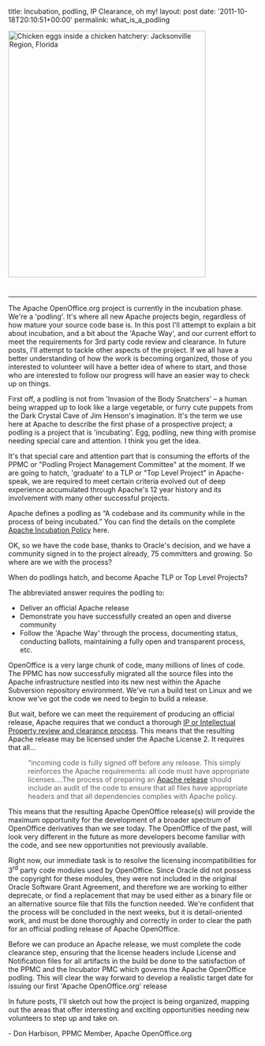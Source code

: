 title: Incubation, podling, IP Clearance, oh my!
layout: post
date: '2011-10-18T20:10:51+00:00'
permalink: what_is_a_podling

<a href="https://www.flickr.com/photos/floridamemory/3310996545/" title="Chicken eggs inside a chicken hatchery: Jacksonville Region, Florida by State Library and Archives of Florida, on Flickr"><img src="https://farm4.static.flickr.com/3588/3310996545_44ea9f96fb.jpg" width="400" height="500" alt="Chicken eggs inside a chicken hatchery: Jacksonville Region, Florida" /></a> 
  <h1><font face="arial, helvetica, sans-serif"></font></h1><hr /> 
  <p>The Apache OpenOffice.org project is currently in the incubation phase. We're a 'podling'. It's where all new Apache projects begin, regardless of
how mature your source code base is. In this post I'll attempt to explain a bit about incubation, and a bit about the 'Apache Way', and our current effort to meet the requirements for 3rd party code review and clearance. In future posts, I'll attempt to tackle other aspects of the project. If we all have a better understanding of how the work is becoming organized, those of you interested to volunteer will have a better idea of where to start, and those who are interested to follow our progress will have an easier way to check up on things.&nbsp;</p> 
  <p>First off, a podling is not from
'Invasion of the Body Snatchers' – a human being wrapped up to look
like a large vegetable, or furry cute puppets from the Dark Crystal
Cave of Jim Henson's imagination. It's the term we use here at
Apache to describe the first phase of a prospective project; a podling is a
project that is 'incubating'. Egg,
podling, new thing with promise needing special care and attention. I
think you get the idea.</p> 
  <p>It's that special care and attention
part that is consuming the efforts of the PPMC or &quot;Podling Project
Management Committee&quot; at the moment. If we are going to hatch, 'graduate' to a TLP or &quot;Top Level Project&quot; in Apache-speak, we are required to meet certain criteria evolved out of deep experience accumulated through Apache's 12 year history and its involvement with many other successful projects.</p> 
  <p>Apache defines a podling as “A
codebase and its community while in the process of being incubated.”
You can find the details on the complete <a href="http://incubator.apache.org/incubation/Incubation_Policy.html" title="Apache Incubation Policy">Apache Incubation Policy</a> here.</p> 
  <p>OK, so we have the code base, thanks to
Oracle's decision, and we have a community signed in to the project
already, 75 committers and growing. So where are we with the  process?</p> 
  <p>When do podlings hatch, and become
Apache TLP or Top Level Projects?</p> 
  <p>The abbreviated answer requires the
podling to:</p> 
  <p> </p> 
  <ul> 
    <li>Deliver an official Apache release</li> 
    <li>Demonstrate you have successfully
	created an open and diverse community</li> 
    <li>Follow the 'Apache Way' through
	the process, documenting status, conducting ballots, maintaining a
	fully open and transparent process, etc.</li> 
  </ul> 
  <p> </p> 
  <p> </p> 
  <p>OpenOffice is a very large chunk of
code, many millions of lines of code. The PPMC has now successfully
migrated all the source files into the Apache infrastructure nestled
into its new nest within the Apache Subversion repository
environment. We've run a build test on Linux and we know we've got
the code we need to begin to build a release. 
</p> 
  <p> </p> 
  <p>But wait, before we can meet the requirement of producing an official release, Apache requires that we conduct a thorough&nbsp;<a href="http://incubator.apache.org/ip-clearance/index.html" title="IP or Intellectual Property review and clearance process.">IP or Intellectual Property review and clearance process</a>. This means that the resulting Apache
release may be licensed under the Apache License 2. It requires
that all...</p> 
  <blockquote style="margin-top: 0px; margin-right: 0px; margin-bottom: 0px; margin-left: 40px; border-top-style: none; border-right-style: none; border-bottom-style: none; border-left-style: none; padding-top: 0px; padding-right: 0px; padding-bottom: 0px; padding-left: 0px; " class="webkit-indent-blockquote"> 
    <p>“incoming code
is fully signed off before any release. This simply reinforces the
Apache requirements: all code must have appropriate licenses....The
process of preparing an <a href="http://incubator.apache.org/guides/releasemanagement.html#rules" title="Apache release">Apache release</a> should include an audit of the code to
ensure that all files have appropriate headers and that all
dependencies complies with Apache policy.</p> 
  </blockquote> 
  <p>This means that the resulting Apache
OpenOffice release(s) will provide the maximum opportunity for the
development of a broader spectrum of OpenOffice derivatives than we
see today. The OpenOffice of the past, will look very different in
the future as more developers become familiar with the code, and see
new opportunities not previously available.&nbsp;<span style="font-family: arial, verdana, 'Bitstream Vera Sans', helvetica, sans-serif; font-size: 16px; font-weight: bold; "> </span></p> 
  <p>Right now, our
immediate task is to resolve the licensing incompatibilities for 3<sup>rd</sup>
party code modules used by OpenOffice. Since Oracle did not possess
the copyright for these modules, they were not included in the original Oracle Software Grant Agreement, and therefore we are working to either
deprecate, or find a replacement that may be used either as a binary
file or an alternative source file that fills the function needed.
We're confident that the process will be concluded in the next weeks,
but it is detail-oriented work, and must be done thoroughly and
correctly in order to clear the path for an official podling release
of Apache OpenOffice.</p> 
  <p>Before we can produce an Apache release, we must complete the code clearance step, ensuring that the license headers include License and Notification files for all
artifacts in the build be done to the satisfaction of the PPMC
and the Incubator PMC which governs the Apache OpenOffice podling. This will clear the way forward to develop a realistic target date for issuing our first 'Apache OpenOffice.org' release&nbsp;</p> 
  <p>In future posts, I'll sketch out
how the project is being organized, mapping out the areas that offer
interesting and exciting opportunities needing new volunteers to step
up and take on. &nbsp;</p> 
  <p>- Don Harbison, PPMC Member, Apache OpenOffice.org </p> 
  <p> </p>
